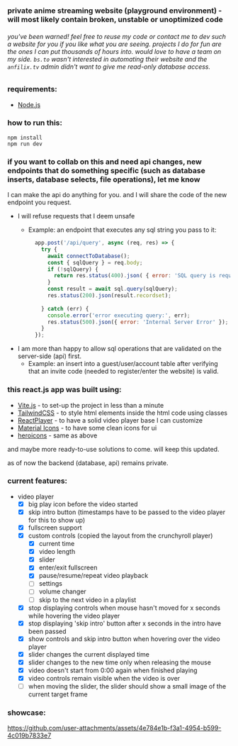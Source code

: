 ### private anime streaming website (playground environment) - will most likely contain broken, unstable or unoptimized code
###### you've been warned! feel free to reuse my code or contact me to dev such a website for you if you like what you are seeing. projects I do for fun are the ones I can put thousands of hours into. would love to have a team on my side. ``bs.to`` wasn't interested in automating their website and the ``anfilix.tv`` admin didn't want to give me read-only database access.

### **requirements:**
- [Node.js](https://nodejs.org/)

### **how to run this:**
```shell
npm install
npm run dev
```

### **if you want to collab on this and need api changes, new endpoints that do something specific (such as database inserts, database selects, file operations), let me know**

I can make the api do anything for you. and I will share the code of the new endpoint you request.
- I will refuse requests that I deem unsafe
  - Example: an endpoint that executes any sql string you pass to it:

    ```js
      app.post('/api/query', async (req, res) => {
        try {
          await connectToDatabase();
          const { sqlQuery } = req.body;
          if (!sqlQuery) {
            return res.status(400).json( { error: 'SQL query is required' });
          }
          const result = await sql.query(sqlQuery);
          res.status(200).json(result.recordset);
          
        } catch (err) {
          console.error('error executing query:', err);
          res.status(500).json({ error: 'Internal Server Error' });
        }
      });
      ```
- I am more than happy to allow sql operations that are validated on the server-side (api) first.
  - Example: an insert into a guest/user/account table after verifying that an invite code (needed to register/enter the website) is valid.

### **this react.js app was built using:**
- [Vite.js](https://vitejs.dev/) - to set-up the project in less than a minute
- [TailwindCSS](https://tailwindcss.com/) - to style html elements inside the html code using classes
- [ReactPlayer](https://github.com/cookpete/react-player) - to have a solid video player base I can customize
- [Material Icons](https://mui.com/material-ui/material-icons/) - to have some clean icons for ui
- [heroicons](https://heroicons.com/) - same as above

and maybe more ready-to-use solutions to come. will keep this updated.

as of now the backend (database, api) remains private.

### **current features:**
- video player
  - [x] big play icon before the video started
  - [x] skip intro button (timestamps have to be passed to the video player for this to show up)
  - [x] fullscreen support
  - [x] custom controls (copied the layout from the crunchyroll player)
    - [x] current time
    - [x] video length 
    - [x] slider
    - [x] enter/exit fullscreen
    - [x] pause/resume/repeat video playback
    - [ ] settings
    - [ ] volume changer
    - [ ] skip to the next video in a playlist 
  - [x] stop displaying controls when mouse hasn't moved for x seconds while hovering the video player
  - [x] stop displaying 'skip intro' button after x seconds in the intro have been passed
  - [x] show controls and skip intro button when hovering over the video player
  - [x] slider changes the current displayed time
  - [x] slider changes to the new time only when releasing the mouse
  - [x] video doesn't start from 0:00 again when finished playing
  - [x] video controls remain visible when the video is over
  - [ ] when moving the slider, the slider should show a small image of the current target frame

### **showcase:**
https://github.com/user-attachments/assets/4e784e1b-f3a1-4954-b599-4c019b7833e7
